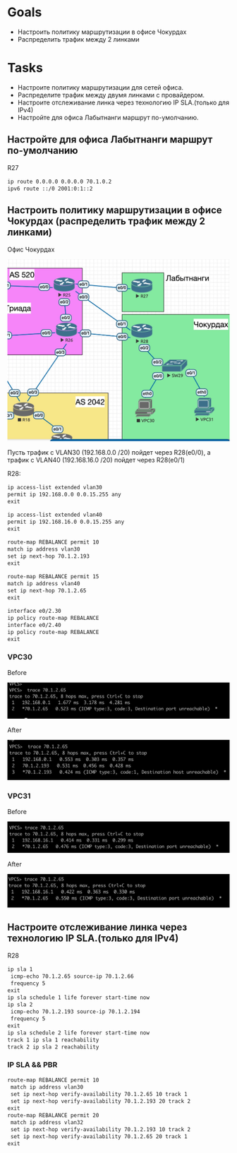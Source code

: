 # Goals
- Настроить политику маршрутизации в офисе Чокурдах
- Распределить трафик между 2 линками

# Tasks
- Настроите политику маршрутизации для сетей офиса.
- Распределите трафик между двумя линками с провайдером.
- Настроите отслеживание линка через технологию IP SLA.(только для IPv4)
- Настройте для офиса Лабытнанги маршрут по-умолчанию.

## Настройте для офиса Лабытнанги маршрут по-умолчанию

R27

```console
ip route 0.0.0.0 0.0.0.0 70.1.0.2
ipv6 route ::/0 2001:0:1::2
```


## Настроить политику маршрутизации в офисе Чокурдах (распределить трафик между 2 линками)

Офис Чокурдах

![topology](https://github.com/viktorkomarov/net/blob/main/pbr/img/pbr_base.jpeg)

Пусть трафик с VLAN30 (192.168.0.0 /20) пойдет через R28(e0/0), а трафик с VLAN40 (192.168.16.0 /20) пойдет через R28(e0/1)

R28:
```console 
ip access-list extended vlan30
permit ip 192.168.0.0 0.0.15.255 any
exit
```

```console 
ip access-list extended vlan40
permit ip 192.168.16.0 0.0.15.255 any
exit
```

```console
route-map REBALANCE permit 10
match ip address vlan30
set ip next-hop 70.1.2.193
exit
```

```console
route-map REBALANCE permit 15
match ip address vlan40
set ip next-hop 70.1.2.65
exit
```

```console
interface e0/2.30
ip policy route-map REBALANCE
interface e0/2.40
ip policy route-map REBALANCE
exit
```


### VPC30

Before

![vpc30_before](https://github.com/viktorkomarov/net/blob/main/pbr/img/vpcs30_before.jpeg)

After

![vpc30](https://github.com/viktorkomarov/net/blob/main/pbr/img/vpcs30.jpeg)

### VPC31

Before

![vpc31_before](https://github.com/viktorkomarov/net/blob/main/pbr/img/vpcs31_before.jpeg)

After

![vpc31](https://github.com/viktorkomarov/net/blob/main/pbr/img/vpcs31.jpeg)

## Настроите отслеживание линка через технологию IP SLA.(только для IPv4)

R28

```console
ip sla 1
 icmp-echo 70.1.2.65 source-ip 70.1.2.66
 frequency 5
exit
ip sla schedule 1 life forever start-time now
ip sla 2
 icmp-echo 70.1.2.193 source-ip 70.1.2.194
 frequency 5
exit
ip sla schedule 2 life forever start-time now
track 1 ip sla 1 reachability
track 2 ip sla 2 reachability
```

### IP SLA && PBR

```console
route-map REBALANCE permit 10
 match ip address vlan30
 set ip next-hop verify-availability 70.1.2.65 10 track 1
 set ip next-hop verify-availability 70.1.2.193 20 track 2
exit
route-map REBALANCE permit 20
 match ip address vlan32
 set ip next-hop verify-availability 70.1.2.193 10 track 2
 set ip next-hop verify-availability 70.1.2.65 20 track 1
exit
```